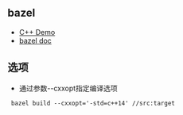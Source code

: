 ## bazel

- [C++ Demo](https://github.com/bazelbuild/examples/tree/main/cpp-tutorial)
- [bazel doc](https://bazel.build/start/bazel-intro)

## 选项
- 通过参数--cxxopt指定编译选项
```
 bazel build --cxxopt='-std=c++14' //src:target
```
